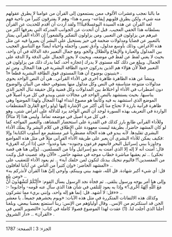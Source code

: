 ------------------------------------------------------------------------

ما بالنا نعجب وعشرات الألوف ممن يستمعون إلى القرآن من عوامنا لا يطرق
عقولهم منه شيء، ولكن يطرق قلوبهم إيقاعه- وسره هذا- وهم لا يفترقون كثيراً
من ناحية فهم لغة القرآن عن هذه السيدة اليوغسلافيةّ!!! ولقد أردت أن أقدم
للحديث عن القرآن بسلطانه هذا الخفي العجيب. قبل أن أتحدث عن الجوانب
المدركة التي يعرفها أكثر من غيرهم من يزاولون فن التعبير. ومن يزاولون
التفكير والشعور! إن الأداء القرآني يمتاز بالتعبير عن قضايا ومدلولات ضخمة
في حيز يستحيل على البشر أن يعبروا فيه عن مثل هذه الأغراض، وذلك بأوسع
مدلول، وأدق تعبير، وأجمله وأحياه أيضاً! مع التناسق العجيب بين المدلول
والعبارة والإيقاع والظلال والجو. ومع جمال التعبير دقة الدلالة في آن
واحد، بحيث لا يغني لفظ عن لفظ في موضعه، وبحيث لا يجوز الجمال على الدقة
ولا الدقة على الجمال. ويبلغ من ذلك كله مستوى لا يدرك إعجازه أحد، كما
يدرك ذلك من يزاولون فن التعبير فعلاً لأن هؤلاء هم الذين يدركون حدود
الطاقة البشرية في هذا المجال. ومن ثم يتبينون بوضوح أن هذا المستوى فوق
الطاقة البشرية قطعاً «1» .  
وينشأ عن هذه الظاهرة ظاهرة أخرى في الأداء القرآني.. هي أن النص الواحد
يحوي مدلولات متنوعة متناسقة في النص وكل مدلول منها يستوفي حظه من البيان
والوضوح دون اضطراب في الأداء أو اختلاط بين المدلولات وكل قضية وكل حقيقة
تنال الحيز الذي يناسبها. بحيث يستشهد بالنص الواحد في مجالات شتى ويبدو في
كل مرة أصيلاً في الموضع الذي استشهد به فيه وكأنما هو مصوغ ابتداء لهذا
المجال ولهذا الموضع! وهي ظاهرة قرآنية بارزة لا تحتاج منا إلى أكثر من
الإشارة إليها (ولو راجع القارئ المقتطفات الواردة في التعريف بهذه السورة
لوجد أن النص الواحد يرد للدلالة على أغراض شتى، وهو في كل مرة أصيل في
موضعه تماماً. وليس هذا إلا مثالاً) .  
وللأداء القرآني طابع بارز كذلك في القدرة على استحضار المشاهد، والتعبير
المواجه كما لو كان المشهد حاضراً، بطريقة ليست معهودة على الإطلاق في كلام
البشر ولا يملك الأداء البشري تقليدها. لأنه يبدو في هذه الحالة مضطرباً غير
مستقيم مع أسلوب الكتابة! وإلا فكيف يمكن للأداء البشري أن يعبر على طريقة
الأداء القرآني مثلاً في مثل هذه المواضع:  
«وجاوزنا ببني إسرائيل البحر فأتبعهم فرعون وجنوده- بغياً وعدواً- حتى إذا
أدركه الغرق قال: آمنت أنه لا إله إلا الذي آمنت به بنو إسرائيل وأنا من
المسلمين.. (وإلى هنا هي قصة تحكى) .. ثم يعقبها مباشرة خطاب موجه في مشهد
حاضر.. «آلآن وقد عصيت قبل وكنت من المفسدين؟! فاليوم ننجيك ببدنك لتكون
لمن خلفك آية» .. ثم يعود الأداء للتعقيب على المشهد الحاضر: «وإن كثيراً من
الناس عن آياتنا لغافلون» ..  
«قل: أي شيء أكبر شهادة. قل الله، شهيد بيني وبينكم، وأوحي إليَّ هذا القرآن
لأنذركم به ومن بلغ» ..  
وإلى هنا أمر يوجه ورسول يتلقى.. ثم فجأة نجد الرسول يسأل القوم: «أَإِنَّكُمْ
لَتَشْهَدُونَ أَنَّ مَعَ اللَّهِ آلِهَةً أُخْرى؟» وإذا به يعود للتلقي في شأن هذا الذي سأل
عنه قومه- وأجابوه! -: «قل: لا أشهد. قل: إنما هو إله واحد، وإنني بريء مما
تشركون» ..  
وكذلك هذه الالتفاتات المتكررة في مثل هذه الآيات: «ويوم يحشرهم جميعاً.. يا
معشر الجن قد استكثرتم من الإنس.. وقال أولياؤهم من الإنس: ربنا استمتع
بعضنا ببعض، وبلغنا أجلنا الذي أجلت لنا. (1) عقدت لهذا الموضوع فصولا
كاملة في كتاب: «التصوير الفني في القرآن» .. «دار الشروق» .

------------------------------------------------------------------------

الجزء: 3 ¦ الصفحة: 1787
